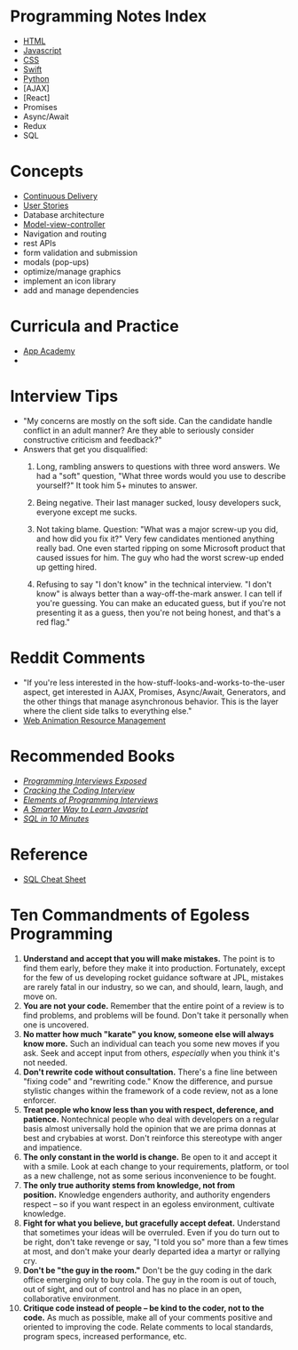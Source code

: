 # Programming Notes Index

- [HTML][html_link]
- [Javascript][js_link]
- [CSS][css_link]
- [Swift][swift_link]
- [Python][py_link]
- [AJAX]
- [React]
- Promises
- Async/Await
- Redux
- SQL

[html_link]:HTML.md
[js_link]:""
[css_link]:CSS.md
[swift_link]:""
[py_link]:""

# Concepts

- [Continuous Delivery](https://en.wikipedia.org/wiki/Continuous_delivery)
- [User Stories](https://en.wikipedia.org/wiki/User_story)
- Database architecture
- [Model-view-controller](https://en.wikipedia.org/wiki/Model%E2%80%93view%E2%80%93controller)
- Navigation and routing
- rest APIs
- form validation and submission
- modals (pop-ups)
- optimize/manage graphics
- implement an icon library
- add and manage dependencies

# Curricula and Practice

- [App Academy](http://open.appacademy.io/)
- 

# Interview Tips

- "My concerns are mostly on the soft side. Can the candidate handle conflict in an adult manner? Are they able to seriously consider constructive criticism and feedback?"
- Answers that get you disqualified:
  1. Long, rambling answers to questions with three word answers. We had a "soft" question, "What three words would you use to describe yourself?" It took him 5+ minutes to answer.

  2. Being negative. Their last manager sucked, lousy developers suck, everyone except me sucks.

  3. Not taking blame. Question: "What was a major screw-up you did, and how did you fix it?" Very few candidates mentioned anything really bad. One even started ripping on some Microsoft product that caused issues for him. The guy who had the worst screw-up ended up getting hired.

  4. Refusing to say "I don't know" in the technical interview. "I don't know" is always better than a way-off-the-mark answer. I can tell if you're guessing. You can make an educated guess, but if you're not presenting it as a guess, then you're not being honest, and that's a red flag."

# Reddit Comments

- "If you're less interested in the how-stuff-looks-and-works-to-the-user aspect, get interested in AJAX, Promises, Async/Await, Generators, and the other things that manage asynchronous behavior. This is the layer where the client side talks to everything else."
- [Web Animation Resource Management](https://css-tricks.com/myth-busting-css-animations-vs-javascript/)

# Recommended Books

- [_Programming Interviews Exposed_](https://www.amazon.com/Programming-Interviews-Exposed-Secrets-Landing/dp/1118261364)
- [_Cracking the Coding Interview_](https://www.amazon.com/Cracking-Coding-Interview-Programming-Questions/dp/0984782850/ref=pd_lpo_sbs_14_t_0?_encoding=UTF8&psc=1&refRID=QABM3XF8BTCR97BJJ7FX)
- [_Elements of Programming Interviews_](https://www.amazon.com/Elements-Programming-Interviews-Insiders-Guide/dp/1479274836/ref=sr_1_4?s=books&ie=UTF8&qid=1540259854&sr=1-4&keywords=elements+of+programming+interviews&dpID=41Yb4VZMZ5L&preST=_SY291_BO1,204,203,200_QL40_&dpSrc=srch)
- [_A Smarter Way to Learn Javasript_](https://www.amazon.com/dp/1497408180/?coliid=I19GFRE0UMHGL&colid=31B7KLEXFL9ER&psc=0&ref_=lv_ov_lig_dp_it)
- [_SQL in 10 Minutes_](https://www.amazon.com/dp/0672336073/?coliid=I1P0WRHQZFAYCX&colid=31B7KLEXFL9ER&psc=0&ref_=lv_ov_lig_dp_it)

# Reference

- [SQL Cheat Sheet](https://github.com/enochtangg/quick-SQL-cheatsheet)

# Ten Commandments of Egoless Programming

1. **Understand and accept that you will make mistakes.** The point is to find them early, before they make it into production. Fortunately, except for the few of us developing rocket guidance software at JPL, mistakes are rarely fatal in our industry, so we can, and should, learn, laugh, and move on.  
2. **You are not your code.** Remember that the entire point of a review is to find problems, and problems will be found. Don't take it personally when one is uncovered.  
3. **No matter how much "karate" you know, someone else will always know more.** Such an individual can teach you some new moves if you ask. Seek and accept input from others, _especially_ when you think it's not needed.  
4. **Don't rewrite code without consultation.** There's a fine line between "fixing code" and "rewriting code." Know the difference, and pursue stylistic changes within the framework of a code review, not as a lone enforcer.  
5. **Treat people who know less than you with respect, deference, and patience.** Nontechnical people who deal with developers on a regular basis almost universally hold the opinion that we are prima donnas at best and crybabies at worst. Don't reinforce this stereotype with anger and impatience.  
6. **The only constant in the world is change.** Be open to it and accept it with a smile. Look at each change to your requirements, platform, or tool as a new challenge, not as some serious inconvenience to be fought.  
7. **The only true authority stems from knowledge, not from position.** Knowledge engenders authority, and authority engenders respect – so if you want respect in an egoless environment, cultivate knowledge.  
8. **Fight for what you believe, but gracefully accept defeat.** Understand that sometimes your ideas will be overruled. Even if you do turn out to be right, don't take revenge or say, "I told you so" more than a few times at most, and don't make your dearly departed idea a martyr or rallying cry.  
9. **Don't be "the guy in the room."** Don't be the guy coding in the dark office emerging only to buy cola. The guy in the room is out of touch, out of sight, and out of control and has no place in an open, collaborative environment.  
10. **Critique code instead of people – be kind to the coder, not to the code.** As much as possible, make all of your comments positive and oriented to improving the code. Relate comments to local standards, program specs, increased performance, etc.  
